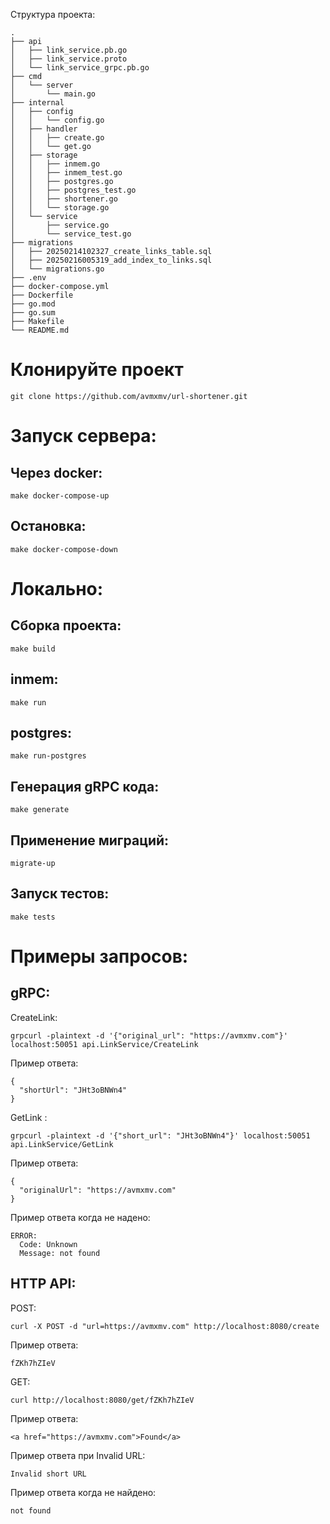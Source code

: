 Структура проекта:

```
.
├── api
│   ├── link_service.pb.go
│   ├── link_service.proto
│   └── link_service_grpc.pb.go
├── cmd
│   └── server
│       └── main.go
├── internal
│   ├── config
│   │   └── config.go
│   ├── handler
│   │   ├── create.go
│   │   └── get.go
│   ├── storage
│   │   ├── inmem.go
│   │   ├── inmem_test.go
│   │   ├── postgres.go
│   │   ├── postgres_test.go
│   │   ├── shortener.go
│   │   └── storage.go
│   └── service
│       ├── service.go
│       └── service_test.go
├── migrations
│   ├── 20250214102327_create_links_table.sql
│   ├── 20250216005319_add_index_to_links.sql
│   └── migrations.go
├── .env
├── docker-compose.yml
├── Dockerfile
├── go.mod
├── go.sum
├── Makefile
└── README.md
```

# Клонируйте проект

```
git clone https://github.com/avmxmv/url-shortener.git
```

# Запуск сервера:

## Через docker: 
```
make docker-compose-up
```

## Остановка: 
```
make docker-compose-down
```

# Локально:

## Сборка проекта:
```
make build
```

## inmem: 
```
make run
```

## postgres: 
```
make run-postgres
```

## Генерация gRPC кода: 
```
make generate
```

## Применение миграций:
```
migrate-up
```

## Запуск тестов:
```
make tests
```

# Примеры запросов:

## gRPC:

CreateLink:

```
grpcurl -plaintext -d '{"original_url": "https://avmxmv.com"}' localhost:50051 api.LinkService/CreateLink
```

Пример ответа:

```
{
  "shortUrl": "JHt3oBNWn4"
}
```

GetLink :

```
grpcurl -plaintext -d '{"short_url": "JHt3oBNWn4"}' localhost:50051 api.LinkService/GetLink
```

Пример ответа:

```
{
  "originalUrl": "https://avmxmv.com"
}
```

Пример ответа когда не надено:

```
ERROR:
  Code: Unknown
  Message: not found
```

## HTTP API:

POST:

```
curl -X POST -d "url=https://avmxmv.com" http://localhost:8080/create
```

Пример ответа:

```fZKh7hZIeV```

GET:

```
curl http://localhost:8080/get/fZKh7hZIeV
```

Пример ответа:

```
<a href="https://avmxmv.com">Found</a>
```

Пример ответа при Invalid URL:

```
Invalid short URL
```

Пример ответа когда не найдено:

```
not found
```

